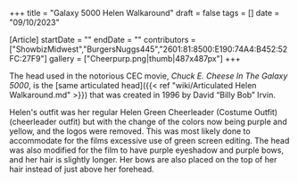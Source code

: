 +++
title = "Galaxy 5000 Helen Walkaround"
draft = false
tags = []
date = "09/10/2023"

[Article]
startDate = ""
endDate = ""
contributors = ["ShowbizMidwest","BurgersNuggs445","2601:81:8500:E190:74A4:B452:52FC:27F9"]
gallery = ["Cheerpurp.png|thumb|487x487px"]
+++

The head used in the notorious CEC movie, <i>Chuck E. Cheese In The Galaxy 5000</i>, is the [same articulated head]({{< ref "wiki/Articulated Helen Walkaround.md" >}}) that was created in 1996 by David “Billy Bob” Irvin. 

Helen's outfit was her regular Helen Green Cheerleader (Costume Outfit) (cheerleader outfit) but with the change of the colors now being purple and yellow, and the logos were removed. This was most likely done to accommodate for the films excessive use of green screen editing. The head was also modified for the film to have purple eyeshadow and purple bows, and her hair is slightly longer. Her bows are also placed on the top of her hair instead of just above her forehead.